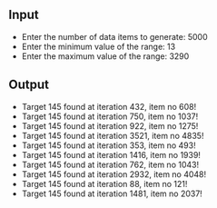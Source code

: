 ## Input

- Enter the number of data items to generate: 5000
- Enter the minimum value of the range: 13 
- Enter the maximum value of the range: 3290

## Output

- Target 145 found at iteration 432, item no 608! 
- Target 145 found at iteration 750, item no 1037!
- Target 145 found at iteration 922, item no 1275!
- Target 145 found at iteration 3521, item no 4835!
- Target 145 found at iteration 353, item no 493!
- Target 145 found at iteration 1416, item no 1939!
- Target 145 found at iteration 762, item no 1043!
- Target 145 found at iteration 2932, item no 4048!
- Target 145 found at iteration 88, item no 121!
- Target 145 found at iteration 1481, item no 2037!
